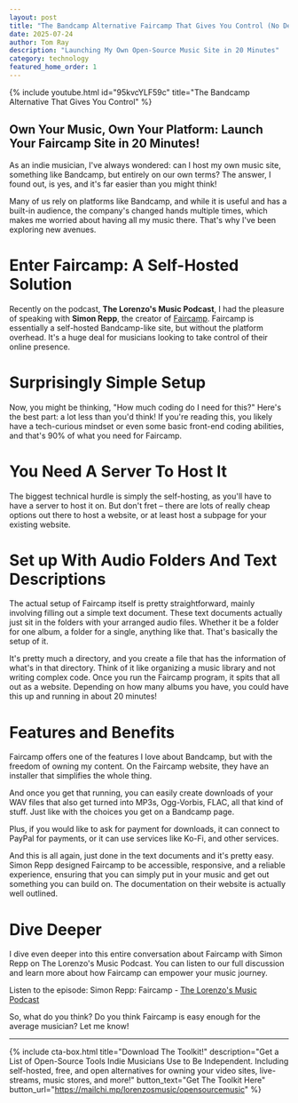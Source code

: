 ```yaml
---
layout: post
title: "The Bandcamp Alternative Faircamp That Gives You Control (No Dev Skills Needed?)"
date: 2025-07-24
author: Tom Ray
description: "Launching My Own Open-Source Music Site in 20 Minutes"
category: technology
featured_home_order: 1
---
```

{% include youtube.html id="95kvcYLF59c" title="The Bandcamp Alternative That Gives You Control" %}

## Own Your Music, Own Your Platform: Launch Your Faircamp Site in 20 Minutes!

As an indie musician, I've always wondered: can I host my own music site, something like Bandcamp, but entirely on our own terms? The answer, I found out, is yes, and it's far easier than you might think!

Many of us rely on platforms like Bandcamp, and while it is useful and has a built-in audience, the company's changed hands multiple times, which makes me worried about having all my music there.  That's why I've been exploring new avenues.

# Enter Faircamp: A Self-Hosted Solution

Recently on the podcast, **The Lorenzo's Music Podcast**, I had the pleasure of speaking with **Simon Repp**, the creator of [Faircamp](https://simonrepp.com/faircamp/). Faircamp is essentially a self-hosted Bandcamp-like site, but without the platform overhead. It's a huge deal for musicians looking to take control of their online presence.

# Surprisingly Simple Setup

Now, you might be thinking, "How much coding do I need for this?" Here's the best part: a lot less than you'd think! If you're reading this, you likely have a tech-curious mindset or even some basic front-end coding abilities, and that's 90% of what you need for Faircamp.

# You Need A Server To Host It

The biggest technical hurdle is simply the self-hosting, as you'll have to have a server to host it on. But don't fret – there are lots of really cheap options out there to host a website, or at least host a subpage for your existing website.

# Set up With Audio Folders And Text Descriptions

The actual setup of Faircamp itself is pretty straightforward, mainly involving filling out a simple text document. These text documents actually just sit in the folders with your arranged audio files. Whether it be a folder for one album, a folder for a single, anything like that. That's basically the setup of it.

It's pretty much a directory, and you create a file that has the information of what's in that directory. Think of it like organizing a music library and not writing complex code. Once you run the Faircamp program, it spits that all out as a website. Depending on how many albums you have, you could have this up and running in about 20 minutes!

# Features and Benefits

Faircamp offers one of the features I love about Bandcamp, but with the freedom of owning my content. On the Faircamp website, they have an installer that simplifies the whole thing.

And once you get that running, you can easily create downloads of your WAV files that also get turned into MP3s, Ogg-Vorbis, FLAC, all that kind of stuff. Just like with the choices you get on a Bandcamp page.

Plus, if you would like to ask for payment for downloads, it can connect to PayPal for payments, or it can use services like Ko-Fi, and other services.

And this is all again, just done in the text documents and it's pretty easy. Simon Repp designed Faircamp to be accessible, responsive, and a reliable experience, ensuring that you can simply put in your music and get out something you can build on. The documentation on their website is actually well outlined.

# Dive Deeper

I dive even deeper into this entire conversation about Faircamp with Simon Repp on The Lorenzo's Music Podcast. You can listen to our full discussion and learn more about how Faircamp can empower your music journey.

Listen to the episode: Simon Repp: Faircamp - [The Lorenzo's Music Podcast](https://www.lorenzosmusic.com/2025/01/simon-repp-faircamp-self-hosted-music.html)

So, what do you think? Do you think Faircamp is easy enough for the average musician? Let me know!

---

{% include cta-box.html
   title="Download The Toolkit!"
   description="Get a List of Open-Source Tools Indie Musicians Use to Be Independent. Including self-hosted, free, and open alternatives for owning your video sites, live-streams, music stores, and more!"
   button_text="Get The Toolkit Here"
   button_url="https://mailchi.mp/lorenzosmusic/opensourcemusic"
%}
